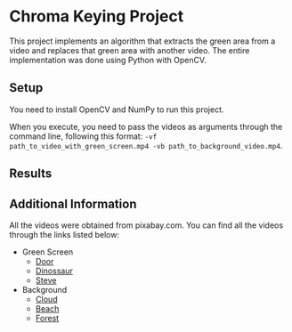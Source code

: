 # Chroma Keying Project

This project implements an algorithm that extracts the green area from a video and replaces that green area with another video. The entire implementation was done using Python with OpenCV.

## Setup

You need to install OpenCV and NumPy to run this project.

When you execute, you need to pass the videos as arguments through the command line, following this format: `-vf path_to_video_with_green_screen.mp4 -vb path_to_background_video.mp4`.

## Results


## Additional Information

All the videos were obtained from pixabay.com. You can find all the videos through the links listed below:
- Green Screen
  - [Door](https://pixabay.com/videos/green-screen-door-opening-door-88883/)
  - [Dinossaur](https://pixabay.com/videos/dinosaur-dino-prehistoric-82431/)
  - [Steve](https://pixabay.com/videos/dance-green-screen-mindcraft-steve-46012/)
- Background
  - [Cloud](https://pixabay.com/videos/clouds-sky-moving-background-35573/)
  - [Beach](https://pixabay.com/videos/beach-ocean-waves-kids-running-29982/)
  - [Forest](https://pixabay.com/videos/sunrise-sunbeams-trees-woods-83880/)


